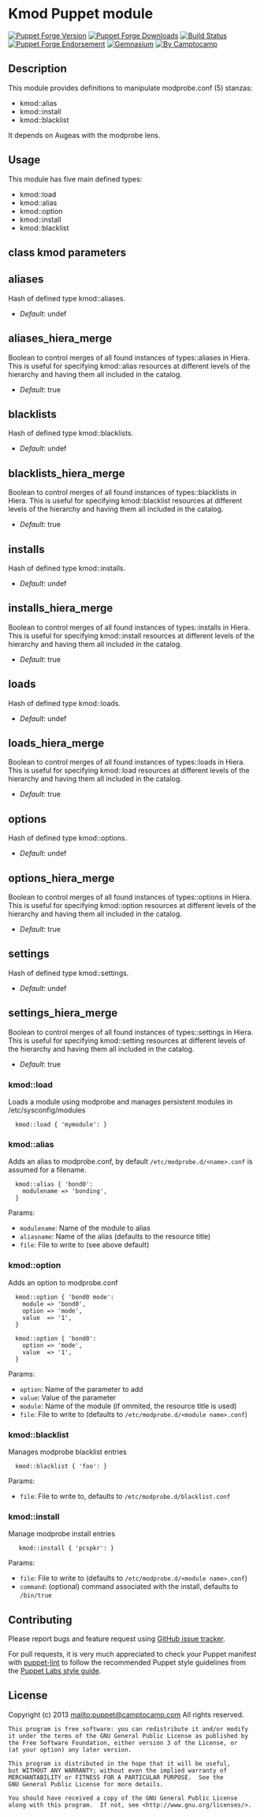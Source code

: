 # Kmod Puppet module

[![Puppet Forge Version](http://img.shields.io/puppetforge/v/camptocamp/kmod.svg)](https://forge.puppetlabs.com/camptocamp/kmod)
[![Puppet Forge Downloads](http://img.shields.io/puppetforge/dt/camptocamp/kmod.svg)](https://forge.puppetlabs.com/camptocamp/kmod)
[![Build Status](https://img.shields.io/travis/camptocamp/puppet-kmod/master.svg)](https://travis-ci.org/camptocamp/puppet-kmod)
[![Puppet Forge Endorsement](https://img.shields.io/puppetforge/e/camptocamp/kmod.svg)](https://forge.puppetlabs.com/camptocamp/kmod)
[![Gemnasium](https://img.shields.io/gemnasium/camptocamp/puppet-kmod.svg)](https://gemnasium.com/camptocamp/puppet-kmod)
[![By Camptocamp](https://img.shields.io/badge/by-camptocamp-fb7047.svg)](http://www.camptocamp.com)

## Description

This module provides definitions to manipulate modprobe.conf (5) stanzas:

 * kmod::alias
 * kmod::install
 * kmod::blacklist

It depends on Augeas with the modprobe lens.

## Usage

This module has five main defined types:

  * kmod::load
  * kmod::alias
  * kmod::option
  * kmod::install
  * kmod::blacklist

## class kmod parameters

aliases
-------
Hash of defined type kmod::aliases.

- *Default*: undef

aliases_hiera_merge
-------------------
Boolean to control merges of all found instances of types::aliases in Hiera.
This is useful for specifying kmod::alias resources at different levels of the
hierarchy and having them all included in the catalog.

- *Default*: true

blacklists
----------
Hash of defined type kmod::blacklists.

- *Default*: undef

blacklists_hiera_merge
----------------------
Boolean to control merges of all found instances of types::blacklists in Hiera.
This is useful for specifying kmod::blacklist resources at different levels of the
hierarchy and having them all included in the catalog.

- *Default*: true

installs
--------
Hash of defined type kmod::installs.

- *Default*: undef

installs_hiera_merge
--------------------
Boolean to control merges of all found instances of types::installs in Hiera.
This is useful for specifying kmod::install resources at different levels of the
hierarchy and having them all included in the catalog.

- *Default*: true

loads
-----
Hash of defined type kmod::loads.

- *Default*: undef

loads_hiera_merge
-----------------
Boolean to control merges of all found instances of types::loads in Hiera.
This is useful for specifying kmod::load resources at different levels of the
hierarchy and having them all included in the catalog.

- *Default*: true

options
-------
Hash of defined type kmod::options.

- *Default*: undef

options_hiera_merge
-------------------
Boolean to control merges of all found instances of types::options in Hiera.
This is useful for specifying kmod::option resources at different levels of the
hierarchy and having them all included in the catalog.

- *Default*: true

settings
--------
Hash of defined type kmod::settings.

- *Default*: undef

settings_hiera_merge
--------------------
Boolean to control merges of all found instances of types::settings in Hiera.
This is useful for specifying kmod::setting resources at different levels of the
hierarchy and having them all included in the catalog.

- *Default*: true

### kmod::load

Loads a module using modprobe and manages persistent modules in /etc/sysconfig/modules

```puppet
  kmod::load { 'mymodule': }
```

### kmod::alias

Adds an alias to modprobe.conf, by default `/etc/modprobe.d/<name>.conf` is assumed for a filename.

```puppet
  kmod::alias { 'bond0':
    modulename => 'bonding',
  }
```

Params:
* `modulename`: Name of the module to alias
* `aliasname`: Name of the alias (defaults to the resource title)
* `file`: File to write to (see above default)

### kmod::option

Adds an option to modprobe.conf

```puppet
  kmod::option { 'bond0 mode':
    module => 'bond0',
    option => 'mode',
    value  => '1',
  }

  kmod::option { 'bond0':
    option => 'mode',
    value  => '1',
  }
```

Params:
* `option`: Name of the parameter to add
* `value`: Value of the parameter
* `module`: Name of the module (if ommited, the resource title is used)
* `file`: File to write to (defaults to `/etc/modprobe.d/<module name>.conf`)

### kmod::blacklist

Manages modprobe blacklist entries 

```puppet
  kmod::blacklist { 'foo': }
```

Params:
* `file`: File to write to, defaults to `/etc/modprobe.d/blacklist.conf`

### kmod::install

Manage modprobe install entries

```puppet
   kmod::install { 'pcspkr': }
```

Params:
* `file`: File to write to (defaults to `/etc/modprobe.d/<module name>.conf`)
* `command`: (optional) command associated with the install, defaults to `/bin/true`



## Contributing

Please report bugs and feature request using [GitHub issue
tracker](https://github.com/camptocamp/puppet-kmod/issues).

For pull requests, it is very much appreciated to check your Puppet manifest
with [puppet-lint](https://github.com/camptocamp/puppet-kmod/issues) to follow the recommended Puppet style guidelines from the
[Puppet Labs style guide](http://docs.puppetlabs.com/guides/style_guide.html).

## License

Copyright (c) 2013 <mailto:puppet@camptocamp.com> All rights reserved.

    This program is free software: you can redistribute it and/or modify
    it under the terms of the GNU General Public License as published by
    the Free Software Foundation, either version 3 of the License, or
    (at your option) any later version.
    
    This program is distributed in the hope that it will be useful,
    but WITHOUT ANY WARRANTY; without even the implied warranty of
    MERCHANTABILITY or FITNESS FOR A PARTICULAR PURPOSE.  See the
    GNU General Public License for more details.
    
    You should have received a copy of the GNU General Public License
    along with this program.  If not, see <http://www.gnu.org/licenses/>.

